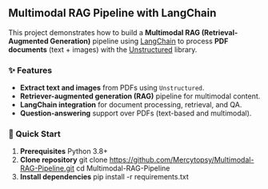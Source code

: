 ## Multimodal RAG Pipeline with LangChain  

This project demonstrates how to build a **Multimodal RAG (Retrieval-Augmented Generation)** pipeline using [LangChain](https://python.langchain.com/) to process **PDF documents** (text + images) with the [Unstructured](https://unstructured.io/) library.  

### ✨ Features  
- **Extract text and images** from PDFs using `Unstructured`.  
- **Retriever-augmented generation (RAG)** pipeline for multimodal content.  
- **LangChain integration** for document processing, retrieval, and QA.  
- **Question-answering** support over PDFs (text-based and multimodal).  

### 🚀 Quick Start  

1. **Prerequisites**
   Python 3.8+
2. **Clone repository**
  git clone https://github.com/Mercytopsy/Multimodal-RAG-Pipeline.git
  cd Multimodal-RAG-Pipeline
2. **Install dependencies**
   pip install -r requirements.txt  
   
